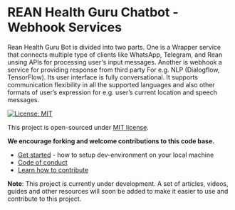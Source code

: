 # REAN Health Guru Chatbot - Webhook Services

Rean Health Guru Bot is divided into two parts. One is a Wrapper service that connects multiple type of clients like WhatsApp, Telegram, and Rean unsing APIs for processing user's input messages. Another is webhook a service for providing response from third party For e.g. NLP (Dialogflow, TensorFlow).  Its user interface is fully conversational. It supports communication flexibility in all the supported languages and also other formats of user’s expression for e.g. user’s current location and speech messages.

[![License: MIT](https://img.shields.io/badge/License-MIT-yellow.svg)](./LICENSE)

This project is open-sourced under [MIT license](./LICENSE).

__We encourage forking and welcome contributions to this code base.__

* [Get started](docs/get-started.md) - how to setup dev-environment on your local machine
* [Code of conduct](./CODE_OF_CONDUCT.md)
* [Learn how to contribute](./CONTRIBUTING.md)

**Note**: This project is currently under development. A set of articles, videos, guides and other resources will soon be added to make it easier to use and contribute to this project.
